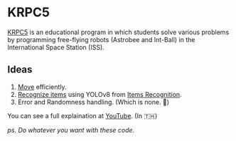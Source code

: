# KRPC5

[KRPC5](https://jaxa.krpc.jp/) is an educational program in which students solve various problems by programming free-flying robots (Astrobee and Int-Ball) in the International Space Station (ISS).

## Ideas

1. [Move](https://github.com/Captainistz/KRPC5-B4c0nL0v3r/blob/main/app/src/main/java/jp/jaxa/iss/kibo/rpc/sampleapk/Guide.java) efficiently.
2. [Recognize items](https://github.com/Captainistz/KRPC5-B4c0nL0v3r/blob/main/app/src/main/java/jp/jaxa/iss/kibo/rpc/sampleapk/ObjectDetection.java) using YOLOv8 from [Items Recognition](https://github.com/Captainistz/Items-Recognition).
3. Error and Randomness handling. (Which is none. 🤔)

You can see a full explaination at [YouTube](https://youtu.be/p_WsmgyFoDk?si=kfUS8ko6dsxaePzH). (In 🇹🇭)

_ps. Do whatever you want with these code._
